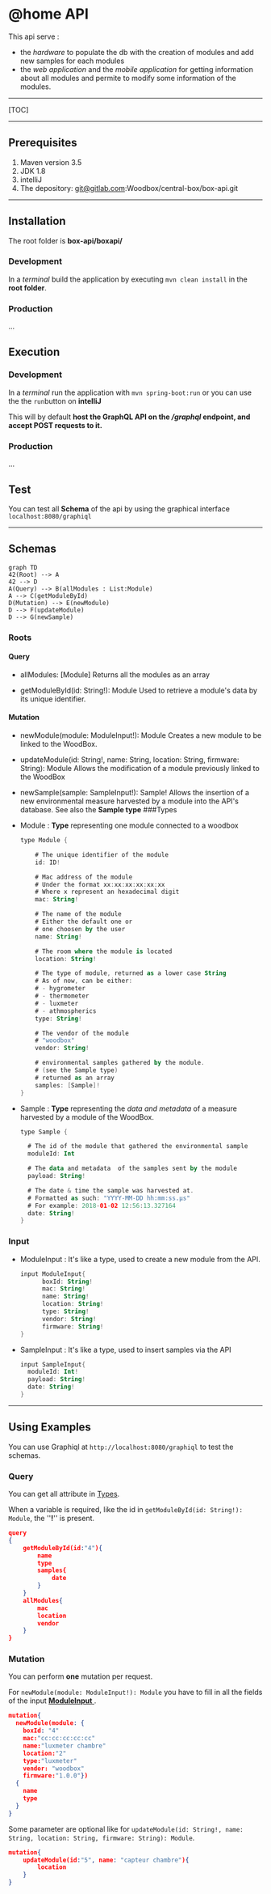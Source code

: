 # @home API

This api serve :

- the *hardware* to populate the db with the creation of modules and add new samples for each modules
- the *web application* and the *mobile application* for getting information about all modules and permite to modify some information of the modules.

---

[TOC]

---

## Prerequisites

1. Maven version 3.5
2. JDK 1.8
3. intelliJ
4. The depository: git@gitlab.com:Woodbox/central-box/box-api.git

---

## Installation

The root folder is **box-api/boxapi/**

### Development

In a *terminal* build the application by executing `mvn clean install`  in the **root folder**.

### Production

...

## Execution

### Development

In a *terminal* run the application with `mvn spring-boot:run` or you can use the the `run`button on **intelliJ**

This will by default **host the GraphQL API on the */graphql* endpoint, and accept POST requests to it.**

### Production

...

## Test

You can test all **Schema** of the api by using the graphical interface `localhost:8080/graphiql`

---

## Schemas

```mermaid
graph TD
42(Root) --> A
42 --> D
A(Query) --> B(allModules : List:Module)
A --> C(getModuleById)
D(Mutation) --> E(newModule)
D --> F(updateModule)
D --> G(newSample)
```

### Roots
#### Query
- allModules: [Module]
  Returns all the modules as an array

- getModuleById(id: String!): Module
  Used to retrieve a module's data by its unique identifier.
#### Mutation
- newModule(module: ModuleInput!): Module
  Creates a new module to be linked to the WoodBox.

- updateModule(id: String!, name: String, location: String, firmware: String): Module
  Allows the modification of a module previously linked to the WoodBox

- newSample(sample: SampleInput!): Sample!
  Allows the insertion of a new environmental measure harvested by a module into the API's database. See also the **Sample type**
###Types

- Module : **Type** representing one module connected to a woodbox

  ```Kotlin
  type Module {

      # The unique identifier of the module
      id: ID!

      # Mac address of the module
      # Under the format xx:xx:xx:xx:xx:xx
      # Where x represent an hexadecimal digit
      mac: String!

      # The name of the module
      # Either the default one or
      # one choosen by the user
      name: String!

      # The room where the module is located
      location: String!

      # The type of module, returned as a lower case String
      # As of now, can be either:
      # - hygrometer
      # - thermometer
      # - luxmeter
      # - athmospherics
      type: String!

      # The vendor of the module
      # "woodbox"
      vendor: String!

      # environmental samples gathered by the module.
      # (see the Sample type)
      # returned as an array
      samples: [Sample]!
  }
  ```

- Sample : **Type** representing the *data and metadata* of a measure harvested by a module of the WoodBox.

  ```Kotlin
  type Sample {

    # The id of the module that gathered the environmental sample
    moduleId: Int

    # The data and metadata  of the samples sent by the module
    payload: String!

    # The date & time the sample was harvested at.
    # Formatted as such: "YYYY-MM-DD hh:mm:ss.µs"
    # For example: 2018-01-02 12:56:13.327164
    date: String!
  }
  ```
### Input

- ModuleInput : It's like a type, used to create a new module from the API.
  ```kotlin
  input ModuleInput{
    	boxId: String!
    	mac: String!
    	name: String!
    	location: String!
    	type: String!
    	vendor: String!
    	firmware: String!
  }
  ```
- SampleInput : It's like a type, used to insert samples via the API
  ```kotlin
  input SampleInput{
  	moduleId: Int!
  	payload: String!
  	date: String!
  }
  ```

---

##  Using Examples

You can use Graphiql at `http://localhost:8080/graphiql` to test the schemas.

### Query

You can get all attribute in [Types](#types).

When a variable is required, like the id in `getModuleById(id: String!): Module`, the ''**!**'' is present.

```json
query
{
  	getModuleById(id:"4"){
  		name
    	type
    	samples{
    		date
    	}
  	}
    allModules{
   		mac
    	location
    	vendor
  	}
}
```

### Mutation

You can perform **one** mutation per request.

For `newModule(module: ModuleInput!): Module` you have to fill in all the fields of the input [**ModuleInput** ](#input).

```json
mutation{
  newModule(module: {
    boxId: "4"
    mac:"cc:cc:cc:cc:cc"
    name:"luxmeter chambre"
    location:"2"
    type:"luxmeter"
    vendor: "woodbox"
    firmware:"1.0.0"})
  {
    name
    type
  }
}
```

Some parameter are optional like for `updateModule(id: String!, name: String, location: String, firmware: String): Module`.

```json
mutation{
	updateModule(id:"5", name: "capteur chambre"){
  		location
	}
}
```

